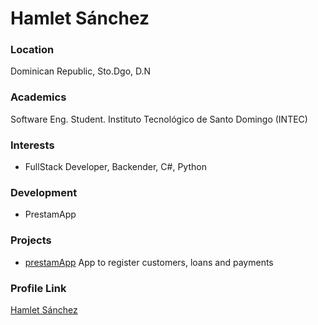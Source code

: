 # Hamlet Sánchez

### Location

Dominican Republic, Sto.Dgo, D.N

### Academics

Software Eng. Student. Instituto Tecnológico de Santo Domingo (INTEC)

### Interests

- FullStack Developer, Backender, C#, Python

### Development

- PrestamApp

### Projects

- [prestamApp](https://github.com/hamlet10/prestamApp.git) App to register customers, loans and payments

### Profile Link

[Hamlet Sánchez](https://github.com/hamlet10)
